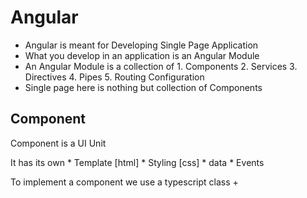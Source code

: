 # Angular 

  * Angular is meant for Developing Single Page Application
  * What you develop in an application is  an Angular Module
  * An Angular Module is a collection of
        1. Components
        2. Services
        3. Directives
        4. Pipes
        5. Routing Configuration
 * Single page here is nothing but collection of Components

## Component

   Component is a UI Unit

   It has its own 
      * Template [html]
      * Styling [css]
      * data
      * Events

  To implement a component we use a typescript class
  +